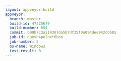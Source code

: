 ```yaml
---
layout: appveyor-build
appveyor:
  branch: master
  build-id: 47325679
  build-number: 654
  commit: b09b7c3a214387da5b7df25f0a094dee942cb501
  job-id: duyvh4pn2nef6bon
  job-number: 3
  os-name: Windows
  test-result: 0
---
```

